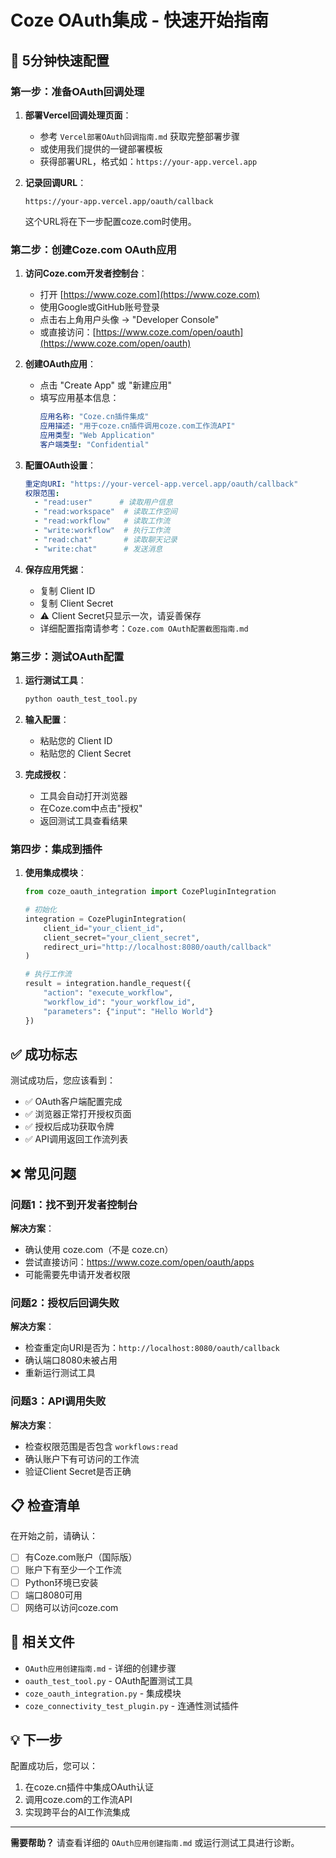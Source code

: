 # Coze OAuth集成 - 快速开始指南

## 🚀 5分钟快速配置

### 第一步：准备OAuth回调处理

1. **部署Vercel回调处理页面**：
   - 参考 `Vercel部署OAuth回调指南.md` 获取完整部署步骤
   - 或使用我们提供的一键部署模板
   - 获得部署URL，格式如：`https://your-app.vercel.app`

2. **记录回调URL**：
   ```
   https://your-app.vercel.app/oauth/callback
   ```
   这个URL将在下一步配置coze.com时使用。

### 第二步：创建Coze.com OAuth应用

1. **访问Coze.com开发者控制台**：
   - 打开 [https://www.coze.com](https://www.coze.com)
   - 使用Google或GitHub账号登录
   - 点击右上角用户头像 → "Developer Console"
   - 或直接访问：[https://www.coze.com/open/oauth](https://www.coze.com/open/oauth)

2. **创建OAuth应用**：
   - 点击 "Create App" 或 "新建应用"
   - 填写应用基本信息：
     ```yaml
     应用名称: "Coze.cn插件集成"
     应用描述: "用于coze.cn插件调用coze.com工作流API"
     应用类型: "Web Application"
     客户端类型: "Confidential"
     ```

3. **配置OAuth设置**：
   ```yaml
   重定向URI: "https://your-vercel-app.vercel.app/oauth/callback"
   权限范围:
     - "read:user"      # 读取用户信息
     - "read:workspace"  # 读取工作空间
     - "read:workflow"   # 读取工作流
     - "write:workflow"  # 执行工作流
     - "read:chat"       # 读取聊天记录
     - "write:chat"      # 发送消息
   ```

4. **保存应用凭据**：
   - 复制 Client ID
   - 复制 Client Secret
   - ⚠️ Client Secret只显示一次，请妥善保存
   - 详细配置指南请参考：`Coze.com OAuth配置截图指南.md`

### 第三步：测试OAuth配置

1. **运行测试工具**：
   ```bash
   python oauth_test_tool.py
   ```

2. **输入配置**：
   - 粘贴您的 Client ID
   - 粘贴您的 Client Secret

3. **完成授权**：
   - 工具会自动打开浏览器
   - 在Coze.com中点击"授权"
   - 返回测试工具查看结果

### 第四步：集成到插件

1. **使用集成模块**：
   ```python
   from coze_oauth_integration import CozePluginIntegration
   
   # 初始化
   integration = CozePluginIntegration(
       client_id="your_client_id",
       client_secret="your_client_secret",
       redirect_uri="http://localhost:8080/oauth/callback"
   )
   
   # 执行工作流
   result = integration.handle_request({
       "action": "execute_workflow",
       "workflow_id": "your_workflow_id",
       "parameters": {"input": "Hello World"}
   })
   ```

## ✅ 成功标志

测试成功后，您应该看到：
- ✅ OAuth客户端配置完成
- ✅ 浏览器正常打开授权页面
- ✅ 授权后成功获取令牌
- ✅ API调用返回工作流列表

## ❌ 常见问题

### 问题1：找不到开发者控制台
**解决方案**：
- 确认使用 coze.com（不是 coze.cn）
- 尝试直接访问：https://www.coze.com/open/oauth/apps
- 可能需要先申请开发者权限

### 问题2：授权后回调失败
**解决方案**：
- 检查重定向URI是否为：`http://localhost:8080/oauth/callback`
- 确认端口8080未被占用
- 重新运行测试工具

### 问题3：API调用失败
**解决方案**：
- 检查权限范围是否包含 `workflows:read`
- 确认账户下有可访问的工作流
- 验证Client Secret是否正确

## 📋 检查清单

在开始之前，请确认：
- [ ] 有Coze.com账户（国际版）
- [ ] 账户下有至少一个工作流
- [ ] Python环境已安装
- [ ] 端口8080可用
- [ ] 网络可以访问coze.com

## 🔗 相关文件

- `OAuth应用创建指南.md` - 详细的创建步骤
- `oauth_test_tool.py` - OAuth配置测试工具
- `coze_oauth_integration.py` - 集成模块
- `coze_connectivity_test_plugin.py` - 连通性测试插件

## 💡 下一步

配置成功后，您可以：
1. 在coze.cn插件中集成OAuth认证
2. 调用coze.com的工作流API
3. 实现跨平台的AI工作流集成

---

**需要帮助？** 请查看详细的 `OAuth应用创建指南.md` 或运行测试工具进行诊断。